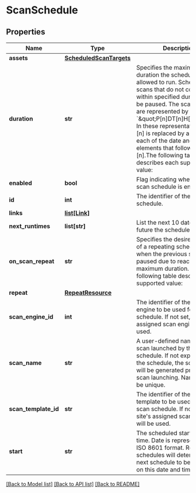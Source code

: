# ScanSchedule

## Properties
Name | Type | Description | Notes
------------ | ------------- | ------------- | -------------
**assets** | [**ScheduledScanTargets**](ScheduledScanTargets.md) |  | [optional] 
**duration** | **str** | Specifies the maximum duration the scheduled scan is allowed to run. Scheduled scans that do not complete within specified duration will be paused. The scan duration are represented by the format &#x60;\&quot;P[n]DT[n]H[n]M\&quot;&#x60;. In these representations, the [n] is replaced by a value for each of the date and time elements that follow the [n].The following table describes each supported value:  | Value | Description |  | ---------- | ---------------- |  | P | The duration designator. It must be placed at the start of the duration representation. |  | D | The day designator that follows the value for the number of days. |  | T | The time designator that precedes the time portion of the representation. |  | H | The hour designator that follows the value for the number of hours. |  | M | The minute designator that follows the value for the number of minutes. |  For example, &#x60;\&quot;P5DT10H30M\&quot;&#x60; represents a duration of \&quot;5 days, 10 hours, and 30 minutes\&quot;. Each duration designator is optional; however, at least one must be specified and it must be preceded by the &#x60;\&quot;P\&quot;&#x60; designator.   | [optional] 
**enabled** | **bool** | Flag indicating whether the scan schedule is enabled. | 
**id** | **int** | The identifier of the scan schedule. | [optional] 
**links** | [**list[Link]**](Link.md) |  | [optional] 
**next_runtimes** | **list[str]** | List the next 10 dates in the future the schedule will launch.  | [optional] 
**on_scan_repeat** | **str** | Specifies the desired behavior of a repeating scheduled scan when the previous scan was paused due to reaching is maximum duration. The following table describes each supported value:  | Value | Description |  | ---------- | ---------------- |  | restart-scan | Stops the previously-paused scan and launches a new scan if the previous scan did not complete within the specified duration. If the previous scheduled scan was not paused, then a new scan is launched. |  | resume-scan | Resumes the previously-paused scan if the previous scan did not complete within the specified duration. If the previous scheduled scan was not paused, then a new scan is launched. |   | 
**repeat** | [**RepeatResource**](RepeatResource.md) |  | [optional] 
**scan_engine_id** | **int** | The identifier of the scan engine to be used for this scan schedule. If not set, the site&#x27;s assigned scan engine will be used. | [optional] 
**scan_name** | **str** | A user-defined name for the scan launched by the schedule. If not explicitly set in the schedule, the scan name will be generated prior to the scan launching. Names must be unique. | [optional] 
**scan_template_id** | **str** | The identifier of the scan template to be used for this scan schedule. If not set, the site&#x27;s assigned scan template will be used. | [optional] 
**start** | **str** | The scheduled start date and time. Date is represented in ISO 8601 format. Repeating schedules will determine the next schedule to begin based on this date and time. | 

[[Back to Model list]](../README.md#documentation-for-models) [[Back to API list]](../README.md#documentation-for-api-endpoints) [[Back to README]](../README.md)

